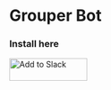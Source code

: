 # Grouper Bot

### Install here
<a href="https://slack.com/oauth/authorize?client_id=493430357734.491312548832&scope=incoming-webhook,bot,im:history"><img alt="Add to Slack" height="40" width="139" src="https://platform.slack-edge.com/img/add_to_slack.png" srcset="https://platform.slack-edge.com/img/add_to_slack.png 1x, https://platform.slack-edge.com/img/add_to_slack@2x.png 2x" /></a>
